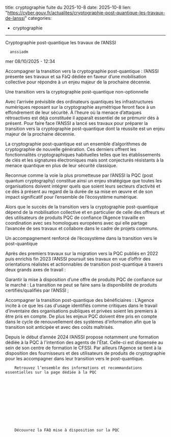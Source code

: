  
title: cryptographie fuite du 2025-10-8
date: 2025-10-8
lien: "https://cyber.gouv.fr/actualites/cryptographie-post-quantique-les-travaux-de-lanssi"
categories:
  - cryptographie
---

Cryptographie post-quantique
les travaux de l’ANSSI

            


      anssiadm
mer 08/10/2025 - 12:34

            
Accompagner la transition vers la cryptographie post-quantique : l’ANSSI présente ses travaux et sa FàQ dédiée
en faveur d’une mobilisation collective pour répondre à un enjeu majeur de la prochaine décennie. 

      
      

              
  

    

      
            
Une transition vers la cryptographie post-quantique non-optionnelle

Avec l’arrivée prévisible des ordinateurs quantiques
les infrastructures numériques reposant sur la cryptographie asymétrique feront face à un effondrement de leur sécurité. À l’heure où la menace d’attaques rétroactives est déjà constituée
il apparaît essentiel de se prémunir dès à présent. Pour faire face
l’ANSSI a lancé ses travaux pour préparer la transition vers la cryptographie post-quantique
dont la réussite est un enjeu majeur de la prochaine décennie.

La cryptographie post-quantique est un ensemble d’algorithmes de cryptographie de nouvelle génération. Ces derniers offrent les fonctionnalités cryptographiques habituelles
telles que les établissements de clés et les signatures électroniques
mais sont conjecturés résistants à la menace quantique en plus de leur sécurité classique.

Reconnue comme la voie la plus prometteuse par l’ANSSI
la PQC (post quantum cryptography) constitue ainsi un enjeu stratégique que toutes les organisations doivent intégrer
quels que soient leurs secteurs d’activité
et ce
dès à présent
au regard de la durée de sa mise en œuvre et de son impact significatif pour l’ensemble de l’écosystème numérique.

Alors que le succès de la transition vers la cryptographie post-quantique dépend de la mobilisation collective
et en particulier de celle des offreurs et des utilisateurs de produits PQC de confiance
l’Agence travaille en coordination avec ses homologues européens
avec qui elle partage l’avancée de ses travaux et collabore dans le cadre de projets communs.

Un accompagnement renforcé de l’écosystème dans la transition vers le post-quantique

Après des premiers travaux sur la migration vers la PQC publiés en 2022 puis enrichis fin 2023
l’ANSSI poursuit ses travaux en vue d’offrir des orientations réalistes et actionnables de transition post-quantique à travers deux grands axes de travail :


Garantir la mise à disposition d’une offre de produits PQC de confiance sur le marché : La transition ne peut se faire sans la disponibilité de produits certifiés/qualifiés par l’ANSSI ;

Accompagner la transition post-quantique des bénéficiaires : L’Agence incite à ce que les cas d'usage identifiés comme critiques dans le travail d’inventaire des organisations publiques et privées
soient les premiers à être pris en compte. De plus
les enjeux PQC doivent être pris en compte dans le cycle de renouvellement des systèmes d'information
afin que la transition soit anticipée et avec des coûts maîtrisés.


Depuis le début d’année 2024
l’ANSSI propose notamment une formation dédiée à la PQC à l'intention des agents de l'État. Celle-ci est dispensée au sein de son centre de formation
le CFSSI. Par ailleurs
l’Agence se tient à la disposition des fournisseurs et des utilisateurs de produits de cryptographie pour les accompagner dans leur transition vers le post-quantique.


      
    

  


              
  

    

      
        Retrouvez l’ensemble des informations et recommandations essentielles sur la page dédiée à la PQC 
      
    

  


              
  

    

      
        Découvrez la FAQ mise à disposition sur la PQC

